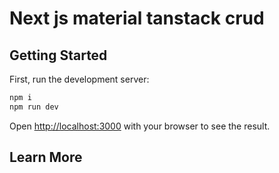 # Next js material tanstack crud



## Getting Started

First, run the development server:

```bash
npm i
npm run dev

```

Open [http://localhost:3000](http://localhost:3000) with your browser to see the result.


## Learn More